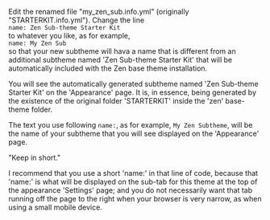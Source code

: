 Edit the renamed file "my\_zen\_sub.info.yml" (originally "STARTERKIT.info.yml"). Change the line  
`name: Zen Sub-theme Starter Kit`  
 to whatever you like, as for example,  
`name: My Zen Sub`  
 so that your new subtheme will hava a name that is different from an additional subtheme named 'Zen Sub-theme Starter Kit' that will be automatically included with the Zen base theme installation.

You will see the automatically generated subtheme named 'Zen Sub-theme Starter Kit' on the 'Appearance' page. It is, in essence, being generated by the existence of the original folder 'STARTERKIT' inside the 'zen' base-theme folder.

The text you use following `name:`, as for example, `My Zen Subtheme`, will be the name of your subtheme that you will see displayed on the 'Appearance' page.

"Keep in short."

I recommend that you use a short 'name:' in that line of code, because that 'name:' is what will be displayed on the sub-tab for this theme at the top of the appearance 'Settings' page; and you do not necessarily want that tab running off the page to the right when your browser is very narrow, as when using a small mobile device.